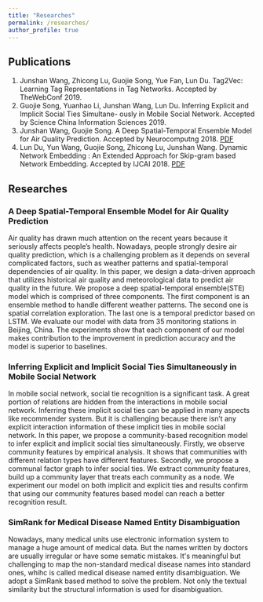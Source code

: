 ```yaml
---
title: "Researches"
permalink: /researches/
author_profile: true
---
```


## Publications
1. Junshan Wang, Zhicong Lu, Guojie Song, Yue Fan, Lun Du. Tag2Vec: Learning Tag Representations in Tag Networks. Accepted by TheWebConf 2019.
2. Guojie Song, Yuanhao Li, Junshan Wang, Lun Du. Inferring Explicit and Implicit Social Ties Simultane- ously in Mobile Social Network. Accepted by Science China Information Sciences 2019.
3. Junshan Wang, Guojie Song. A Deep Spatial-Temporal Ensemble Model for Air Quality Prediction. Accepted by Neurocomputng 2018. [PDF](https://ac.els-cdn.com/S0925231218307859/1-s2.0-S0925231218307859-main.pdf?_tid=f099e8c8-cf4e-4dd5-905c-adfca0ab3871&acdnat=1551863389_55de715a9a5e0f012ccc8ef3e46c7b03)
4. Lun Du, Yun Wang, Guojie Song, Zhicong Lu, Junshan Wang. Dynamic Network Embedding : An Extended Approach for Skip-gram based Network Embedding. Accepted by IJCAI 2018. [PDF](https://www.ijcai.org/proceedings/2018/0288.pdf)


## Researches

### A Deep Spatial-Temporal Ensemble Model for Air Quality Prediction
Air quality has drawn much attention on the recent years because it seriously affects people’s health. Nowadays, people strongly desire air quality prediction, which is a challenging problem as it depends on several complicated factors, such as weather patterns and spatial-temporal dependencies of air quality. In this paper, we design a data-driven approach that utilizes historical air quality and meteorological data to predict air quality in the future. We propose a deep spatial-temporal ensemble(STE) model which is comprised of three components. The first component is an ensemble method to handle different weather patterns. The second one is spatial correlation exploration. The last one is a temporal predictor based on LSTM. We evaluate our model with data from 35 monitoring stations in Beijing, China. The experiments show that each component of our model makes contribution to the improvement in prediction accuracy and the model is superior to baselines.

### Inferring Explicit and Implicit Social Ties Simultaneously in Mobile Social Network
In mobile social network, social tie recognition is a significant task. A great portion of relations are hidden from the interactions in mobile social network. Inferring these implicit social ties can be applied in many aspects like recommender system. But it is challenging because there isn’t any explicit interaction information of these implicit ties in mobile social network. In this paper, we propose a community-based recognition model to infer explicit and implicit social ties simultaneously. Firstly, we observe community features by empirical analysis. It shows that communities with different relation types have different features. Secondly, we propose a communal factor graph to infer social ties. We extract community features, build up a community layer that treats each community as a node. We experiment our model on both implicit and explicit ties and results confirm that using our community features based model can reach a better recognition result.

### SimRank for Medical Disease Named Entity Disambiguation
Nowadays, many medical units use electronic information system to manage a huge amount of medical data. But the names written by doctors are usually irregular or have some sematic mistakes. It's meaningful but challenging to map the non-standard medical disease names into standard ones, whihc is called medical disease named entity disambiguation. We adopt a SimRank based method to solve the problem. Not only the textual similarity but the structural information is used for disambiguation. 
